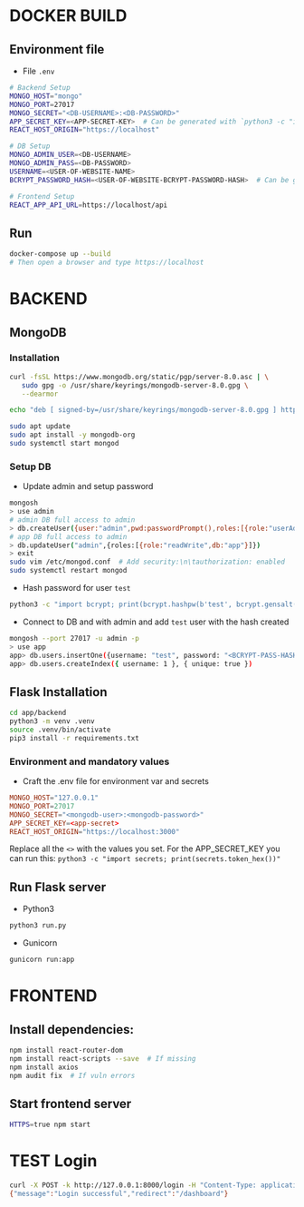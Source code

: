 # DOCKER BUILD
## Environment file
- File `.env`
```bash
# Backend Setup
MONGO_HOST="mongo"
MONGO_PORT=27017
MONGO_SECRET="<DB-USERNAME>:<DB-PASSWORD>"
APP_SECRET_KEY=<APP-SECRET-KEY>  # Can be generated with `python3 -c "import secrets; print(secrets.token_hex())"` 
REACT_HOST_ORIGIN="https://localhost"

# DB Setup
MONGO_ADMIN_USER=<DB-USERNAME>
MONGO_ADMIN_PASS=<DB-PASSWORD>
USERNAME=<USER-OF-WEBSITE-NAME>
BCRYPT_PASSWORD_HASH=<USER-OF-WEBSITE-BCRYPT-PASSWORD-HASH>  # Can be generated with `python3 -c "import bcrypt; print(bcrypt.hashpw(b'<INSERT-PASS>', bcrypt.gensalt()).decode())"`

# Frontend Setup
REACT_APP_API_URL=https://localhost/api
```

## Run
```bash
docker-compose up --build
# Then open a browser and type https://localhost
```


# BACKEND
## MongoDB
### Installation
```bash
curl -fsSL https://www.mongodb.org/static/pgp/server-8.0.asc | \
   sudo gpg -o /usr/share/keyrings/mongodb-server-8.0.gpg \
   --dearmor

echo "deb [ signed-by=/usr/share/keyrings/mongodb-server-8.0.gpg ] http://repo.mongodb.org/apt/debian bookworm/mongodb-org/8.0 main" | sudo tee /etc/apt/sources.list.d/mongodb-org-8.0.list

sudo apt update
sudo apt install -y mongodb-org
sudo systemctl start mongod
```

### Setup DB
- Update admin and setup password
```bash
mongosh
> use admin
# admin DB full access to admin
> db.createUser({user:"admin",pwd:passwordPrompt(),roles:[{role:"userAdminAnyDatabase",db:"admin"}]})
# app DB full access to admin
> db.updateUser("admin",{roles:[{role:"readWrite",db:"app"}]})
> exit
sudo vim /etc/mongod.conf  # Add security:\n\tauthorization: enabled
sudo systemctl restart mongod
```

- Hash password for user `test`
```bash
python3 -c "import bcrypt; print(bcrypt.hashpw(b'test', bcrypt.gensalt()).decode())"
```

- Connect to DB and with admin and add `test` user with the hash created
```bash
mongosh --port 27017 -u admin -p
> use app
app> db.users.insertOne({username: "test", password: "<BCRYPT-PASS-HASH>", role: "user", createdAt: new Date()})
app> db.users.createIndex({ username: 1 }, { unique: true })
```


## Flask Installation
```bash
cd app/backend
python3 -m venv .venv
source .venv/bin/activate
pip3 install -r requirements.txt
```

### Environment and mandatory values 
- Craft the .env file for environment var and secrets
```toml
MONGO_HOST="127.0.0.1"
MONGO_PORT=27017
MONGO_SECRET="<mongodb-user>:<mongodb-password>"
APP_SECRET_KEY=<app-secret>
REACT_HOST_ORIGIN="https://localhost:3000"
```

Replace all the `<>` with the values you set. For the APP_SECRET_KEY you can run this: `python3 -c "import secrets; print(secrets.token_hex())"`

## Run Flask server
- Python3
```bash
python3 run.py
```

- Gunicorn
```bash
gunicorn run:app
```

# FRONTEND
## Install dependencies:
```bash
npm install react-router-dom
npm install react-scripts --save  # If missing
npm install axios
npm audit fix  # If vuln errors
```

## Start frontend server
```bash
HTTPS=true npm start
```

# TEST Login
```bash
curl -X POST -k http://127.0.0.1:8000/login -H "Content-Type: application/json" --data '{"username":"<USER>","password":"<PASSWORD>"}'
{"message":"Login successful","redirect":"/dashboard"}
```
